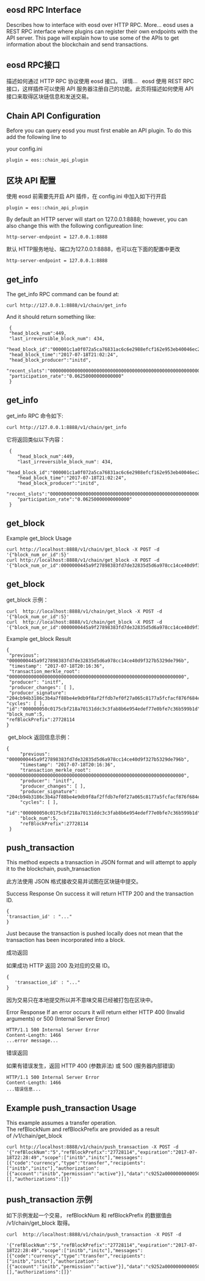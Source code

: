 eosd RPC Interface
---------------------

Describes how to interface with eosd over HTTP RPC. More...
eosd uses a REST RPC interface where plugins can register their own endpoints with the API server. This page will explain how to use some of the APIs to get information about the blockchain and send transactions.

eosd RPC接口
---

描述如何通过 HTTP RPC 协议使用 eosd 接口。 详情...
 
eosd 使用 REST RPC 接口，这样插件可以使用 API 服务器注册自己的功能。此页将描述如何使用 API 接口来取得区块链信息和发送交易。


Chain API Configuration
---

Before you can query eosd you must first enable an API plugin. To do this add the following line to

your config.ini
```
plugin = eos::chain_api_plugin
```

区块 API 配置
-------------

使用 eosd 前需要先开启 API 插件，在 config.ini 中加入如下行开启

```
plugin = eos::chain_api_plugin
```

By default an HTTP server will start on 127.0.0.1:8888; however, you can also change this with the following configureation line:

```
http-server-endpoint = 127.0.0.1:8888
```

默认 HTTP服务地址、端口为127.0.0.1:8888，也可以在下面的配置中更改

```
http-server-endpoint = 127.0.0.1:8888
```

get_info
----------

The get_info RPC command can be found at:

```
curl http://127.0.0.1:8888/v1/chain/get_info
```

And it should return something like:

```
 {
 "head_block_num":449,
 "last_irreversible_block_num": 434,
 "head_block_id":"000001c1a0f072a5ca76831ac6c6e2988efcf162e953eb40046ec2ceca817a9f",
 "head_block_time":"2017-07-18T21:02:24",
 "head_block_producer":"initd",
 "recent_slots":"0000000000000000000000000000000000000000000000000000000000001111",
 "participation_rate":"0.06250000000000000"
 }

```

get_info
----------

get_info RPC 命令如下:

```
curl http://127.0.0.1:8888/v1/chain/get_info
```


它将返回类似以下内容： 

```
 { 
    "head_block_num":449,
    "last_irreversible_block_num": 434,
    "head_block_id":"000001c1a0f072a5ca76831ac6c6e2988efcf162e953eb40046ec2ceca817a9f",
    "head_block_time":"2017-07-18T21:02:24",
    "head_block_producer":"initd",
    "recent_slots":"0000000000000000000000000000000000000000000000000000000000001111",
    "participation_rate":"0.06250000000000000"
 }
```

get_block
----------------

Example get_block Usage

```
curl http://localhost:8888/v1/chain/get_block -X POST -d '{"block_num_or_id":5}'
curl http://localhost:8888/v1/chain/get_block -X POST -d  '{"block_num_or_id":0000000445a9f27898383fd7de32835d5d6a978cc14ce40d9f327b5329de796b}'
```

get_block
----------------

get_block 示例：

```
curl  http://localhost:8888/v1/chain/get_block -X POST -d '{"block_num_or_id":5}'
curl  http://localhost:8888/v1/chain/get_block -X POST -d '{"block_num_or_id":0000000445a9f27898383fd7de32835d5d6a978cc14ce40d9f327b5329de796b}'
```

Example get_block Result
```
{
 "previous": "0000000445a9f27898383fd7de32835d5d6a978cc14ce40d9f327b5329de796b",
 "timestamp": "2017-07-18T20:16:36",
 "transaction_merkle_root": "0000000000000000000000000000000000000000000000000000000000000000",
 "producer": "initf",
 "producer_changes": [ ],
 "producer_signature":  "204cb94b3186c3b4a7f88be4e9db9f8af2ffdb7ef0f27a065c8177a5fcfacf876f684e59c39fb009903c0c59220b147bb07f1144df1c65d26c57b534a76dd29073",
"cycles": [ ],
"id":"000000050c0175cbf218a70131ddc3c3fab8b6e954edef77e0bfe7c36b599b1d",
"block_num":5,
"refBlockPrefix":27728114
}

```

 get_block 返回信息示例：
```
{
     "previous": "0000000445a9f27898383fd7de32835d5d6a978cc14ce40d9f327b5329de796b",
     "timestamp": "2017-07-18T20:16:36",
     "transaction_merkle_root": "0000000000000000000000000000000000000000000000000000000000000000",
     "producer": "initf",
     "producer_changes": [ ],
     "producer_signature":  "204cb94b3186c3b4a7f88be4e9db9f8af2ffdb7ef0f27a065c8177a5fcfacf876f684e59c39fb009903c0c59220b147bb07f1144df1c65d26c57b534a76dd29073",
     "cycles": [ ],
     "id":"000000050c0175cbf218a70131ddc3c3fab8b6e954edef77e0bfe7c36b599b1d",
     "block_num":5,
     "refBlockPrefix":27728114
 }

```

push_transaction
------------------

This method expects a transaction in JSON format and will attempt to apply it to the blockchain,
push_transaction

此方法使用 JSON 格式接收交易并试图在区块链中提交。

Success Response
On success it will return HTTP 200 and the transaction ID.
```
{
'transaction_id' : "..."
}
```
Just because the transaction is pushed locally does not mean that the transaction has been incorporated into a block.

成功返回

如果成功 HTTP 返回 200 及对应的交易 ID。 
```
{ 
   'transaction_id' : "..." 
}
```

因为交易只在本地提交所以并不意味交易已经被打包在区块中。

Error Response
If an error occurs it will return either HTTP 400 (Invalid arguments) or 500 (Internal Server Error)

```
HTTP/1.1 500 Internal Server Error
Content-Length: 1466
...error message...
```

错误返回

如果有错误发生，返回 HTTP 400 (参数非法) 或 500 (服务器内部错误)

```
HTTP/1.1 500 Internal Server Error
Content-Length: 1466
...错误信息...
```

Example push_transaction Usage
----------------------------------
This example assumes a transfer operation. The refBlockNum and refBlockPrefix are provided as a result of /v1/chain/get_block
```
curl http://localhost:8888/v1/chain/push_transaction -X POST -d '{"refBlockNum":"5","refBlockPrefix":"27728114","expiration":"2017-07-18T22:28:49","scope":["initb","initc"],"messages":[{"code":"currency","type":"transfer","recipients":["initb","initc"],"authorization":[{"account":"initb","permission":"active"}],"data":"c9252a0000000000050f14dc29000000d00700000000000008454f530000000000"}],"signatures":[],"authorizations":[]}'
```

push_transaction 示例
---


如下示例发起一个交易， refBlockNum 和 refBlockPrefix 的数据值由 /v1/chain/get_block 取得。

```
curl  http://localhost:8888/v1/chain/push_transaction -X POST -d

'{"refBlockNum":"5","refBlockPrefix":"27728114","expiration":"2017-07-18T22:28:49","scope":["initb","initc"],"messages":[{"code":"currency","type":"transfer","recipients":["initb","initc"],"authorization":[{"account":"initb","permission":"active"}],"data":"c9252a0000000000050f14dc29000000d00700000000000008454f530000000000"}],"signatures":[],"authorizations":[]}'
```

